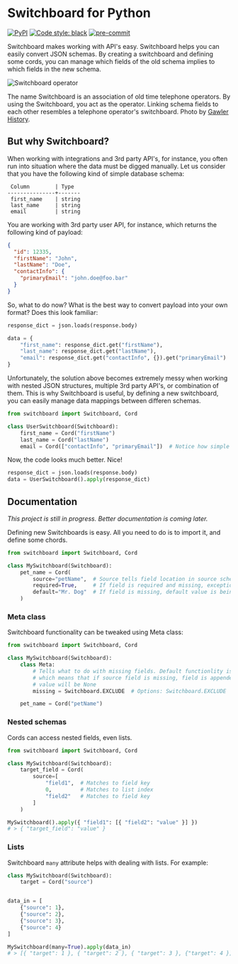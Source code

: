 # Switchboard for Python

[![PyPI](https://img.shields.io/pypi/v/python-switchboard?label=python-switchboard)](https://pypi.org/project/python-switchboard/)
[![Code style: black](https://img.shields.io/badge/code%20style-black-000000.svg)](https://github.com/psf/black)
[![pre-commit](https://img.shields.io/badge/pre--commit-enabled-brightgreen?logo=pre-commit&logoColor=white)](https://github.com/pre-commit/pre-commit)

Switchboard makes working with API's easy. Switchboard helps you can easily convert JSON schemas. By creating a switchboard and defining some cords, you can manage which fields of the old schema implies to which fields in the new schema.

![Switchboard operator](https://live.staticflickr.com/7178/7120934237_e7e2e07eeb_c.jpg)

The name Switchboard is an association of old time telephone operators. By using the Switchboard, you act as the operator. Linking schema fields to each other resembles a telephone operator's switchboard. Photo by [Gawler History](https://www.flickr.com/photos/gawler_history/).

## But why Switchboard?

When working with integrations and 3rd party API's, for instance, you often run into situation where the data must be digged manually. Let us consider that you have the following kind of simple database schema:

```
 Column        | Type
---------------+-------
 first_name    | string
 last_name     | string
 email         | string

```

You are working with 3rd party user API, for instance, which returns the following kind of payload:

```json
{
  "id": 12335,
  "firstName": "John",
  "lastName": "Doe",
  "contactInfo": {
    "primaryEmail": "john.doe@foo.bar"
  }
}
```

So, what to do now? What is the best way to convert payload into your own format? Does this look familiar:

```py
response_dict = json.loads(response.body)

data = {
    "first_name": response_dict.get("firstName"),
    "last_name": response_dict.get("lastName"),
    "email": response_dict.get("contactInfo", {}).get("primaryEmail")
}
```

Unfortunately, the solution above becomes extremely messy when working with nested JSON structures, multiple 3rd party API's, or combination of them. This is why Switchboard is useful, by defining a new switchboard, you can easily manage data mappings between differen schemas.

```py
from switchboard import Switchboard, Cord

class UserSwitchboard(Switchboard):
    first_name = Cord("firstName")
    last_name = Cord("lastName")
    email = Cord(["contactInfo", "primaryEmail"])  # Notice how simple it is to access nested data!
```

Now, the code looks much better. Nice!

```py
response_dict = json.loads(response.body)
data = UserSwitchboard().apply(response_dict)
```

## Documentation

_This project is still in progress. Better documentation is coming later._

Defining new Switchboards is easy. All you need to do is to import it, and define some chords.

```py
from switchboard import Switchboard, Cord

class MySwitchboard(Switchboard):
    pet_name = Cord(
        source="petName",  # Source tells field location in source schema
        required=True,     # If field is required and missing, exception is raised
        default="Mr. Dog"  # If field is missing, default value is being used
    )
```

### Meta class

Switchboard functionality can be tweaked using Meta class:

```py
from switchboard import Switchboard, Cord

class MySwitchboard(Switchboard):
    class Meta:
        # Tells what to do with missing fields. Default functionlity is INCLUDE,
        # which means that if source field is missing, field is appended but the field
        # value will be None
        missing = Switchboard.EXCLUDE  # Options: Switchboard.EXCLUDE | Switchboard.INCLUDE | Switchboard.RAISE

    pet_name = Cord("petName")
```

### Nested schemas

Cords can access nested fields, even lists.

```py
from switchboard import Switchboard, Cord

class MySwitchboard(Switchboard):
    target_field = Cord(
        source=[
            "field1",  # Matches to field key
            0,         # Matches to list index
            "field2"   # Matches to field key
        ]
    )

MySwitchboard().apply({ "field1": [{ "field2": "value" }] })
# > { "target_field": "value" }
```

### Lists

Switchboard `many` attribute helps with dealing with lists. For example:

```py
class MySwitchboard(Switchboard):
    target = Cord("source")


data_in = [
    {"source": 1},
    {"source": 2},
    {"source": 3},
    {"source": 4}
]

MySwitchboard(many=True).apply(data_in)
# > [{ "target": 1 }, { "target": 2 }, { "target": 3 }, {"target": 4 }]

```
